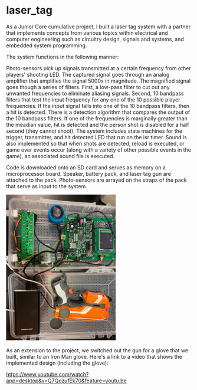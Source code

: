 # laser_tag
As a Junior Core cumulative project, I built a laser tag system with a partner that implements concepts from various topics within electrical and computer engineering such as circuitry design, signals and systems, and embedded system programming.

The system functions in the following manner:

Photo-sensors pick up signals transmitted at a certain frequency from other players' shooting LED. The captured signal goes through an analog amplifier that amplifies the signal 5000x in magnitude. The magnified signal goes though a series of filters. First, a low-pass filter to cut out any unwanted frequencies to eliminate aliasing signals. Second, 10 bandpass filters that test the input frequency for any one of the 10 possible player frequencies. If the input signal falls into one of the 10 bandpass filters, then a hit is detected. There is a detection algorithm that compares the output of the 10 bandpass filters. If one of the frequencies is marginally greater than the meadian value, hit is detected and the person shot is disabled for a half second (they cannot shoot). The system includes state machines for the trigger, transmitter, and hit detected LED that run on the isr timer. Sound is also implemented so that when shots are detected, reload is executed, or game over events occur (along with a variety of other possible events in the game), an associated sound file is executed. 

Code is downloaded onto an SD card and serves as memory on a microprocessor board. Speaker, battery pack, and laser tag gun are attached to the pack. Photo-sensors are arrayed on the straps of the pack that serve as input to the system. 

![image of laser tag pack](/laser_tag_pack.png)

As an extension to the project, we switched out the gun for a glove that we built, similar to an Iron Man glove. 
Here's a link to a video that shows the implemented design (including the glove):

https://www.youtube.com/watch?app=desktop&v=Q7QozufEk70&feature=youtu.be
